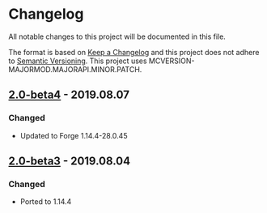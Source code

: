 # Changelog
All notable changes to this project will be documented in this file.

The format is based on [Keep a Changelog](http://keepachangelog.com/en/1.0.0/) and this project does not adhere to [Semantic Versioning](http://semver.org/spec/v2.0.0.html).
This project uses MCVERSION-MAJORMOD.MAJORAPI.MINOR.PATCH.

## [2.0-beta4](https://github.com/TheIllusiveC4/Colytra/compare/d48012518c93f57f06caff7b1ef6680825d021ee...master) - 2019.08.07
### Changed
- Updated to Forge 1.14.4-28.0.45

## [2.0-beta3](https://github.com/TheIllusiveC4/Colytra/compare/376e84b4423699571879cf8c1cc74285d4087925...d48012518c93f57f06caff7b1ef6680825d021ee) - 2019.08.04
### Changed
- Ported to 1.14.4